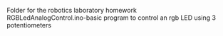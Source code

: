 Folder for the robotics laboratory homework  
RGBLedAnalogControl.ino-basic program to control an rgb LED using 3 potentiometers
